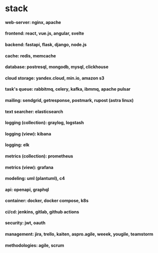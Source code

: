 # stack

#### web-server: nginx, apache

#### frontend: react, vue.js, angular, svelte

#### backend: fastapi, flask, django, node.js

#### cache: redis, memcache

#### database: postresql, mongodb, mysql, clickhouse

#### cloud storage: yandex.cloud, min.io, amazon s3

#### task's queue: rabbitmq, celery, kafka, ibmmq, apache pulsar

#### mailing: sendgrid, getresponse, postmark, rupost (astra linux)

#### text searcher: elasticsearch

#### logging (collection): graylog, logstash

#### logging (view): kibana

#### logging: elk

#### metrics (collection): prometheus

#### metrics (view): grafana

#### modeling: uml (plantuml), c4

#### api: openapi, graphql

#### container: docker, docker compose, k8s

#### ci/cd: jenkins, gitlab, github actions

#### security: jwt, oauth

#### management: jira, trello, kaiten, aspro.agile, weeek, yougile, teamstorm

#### methodologies: agile, scrum
